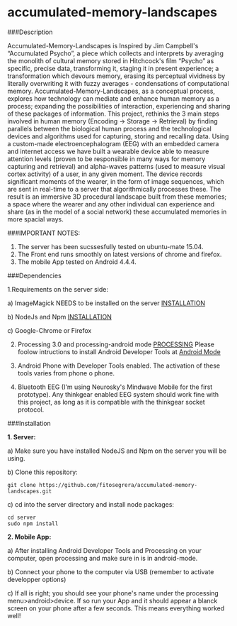 # accumulated-memory-landscapes

###Description

Accumulated-Memory-Landscapes is Inspired by Jim Campbell's “Accumulated Psycho”, a piece which collects and interprets by averaging the monolith of cultural memory stored in Hitchcock's film “Psycho” as specific, precise data, transforming it, staging it in present experience; a transformation which devours memory, erasing its perceptual vividness by literally overwriting it with fuzzy averages - condensations of computational memory. Accumulated-Memory-Landscapes, as a conceptual process, explores how technology can mediate and enhance human memory as a process; expanding the possibilities of interaction, experiencing and sharing of these packages of information. This project, rethinks the 3 main steps involved in human memory (Encoding → Storage → Retrieval) by finding parallels between the biological human process and the technological devices and algorithms used for capturing, storing and recalling data. Using a custom-made electroencephalogram (EEG) with an embedded camera and internet access we have built a wearable device able to measure attention levels (proven to be responsible in many ways for memory capturing and retrieval) and alpha-waves patterns (used to measure visual cortex activity) of a user, in any given moment. The device records significant moments of the wearer, in the form of image sequences, which are sent in real-time to a server that algorithmically processes these. The result is an immersive 3D procedural landscape built from these memories; a space where the wearer and any other individual can experience and share (as in the model of a social network) these accumulated memories in more spacial ways.

###IMPORTANT NOTES:

1. The server has been sucssesfully tested on ubuntu-mate 15.04. 
2. The Front end runs smoothly on latest versions of chrome and firefox. 
3. The mobile App tested on Android 4.4.4. 

###Dependencies

1.Requirements on the server side:

a) ImageMagick NEEDS to be installed on the server [INSTALLATION](https://help.ubuntu.com/community/ImageMagick)

b) NodeJs and Npm [INSTALLATION](https://nodejs.org/en/)

c) Google-Chrome or Firefox

2. Processing 3.0 and processing-android mode [PROCESSING](https://processing.org/) Please foolow intructions to install Android Developer Tools at [Android Mode](https://github.com/processing/processing-android/wiki)

3. Android Phone with Developer Tools enabled. The activation of these tools varies from phone o phone.

4. Bluetooth EEG (I'm using Neurosky's Mindwave Mobile for the first prototype). Any thinkgear enabled EEG system should work fine with this project, as long as it is compatible with the thinkgear socket protocol.

###Installation

__1. Server:__

a) Make sure you have installed NodeJS and Npm on the server you will be using.

b) Clone this repository:

	git clone https://github.com/fitosegrera/accumulated-memory-landscapes.git

c) cd into the server directory and install node packages:

	cd server
	sudo npm install

__2. Mobile App:__

a) After installing Android Developer Tools and Processing on your computer, open processing and make sure in is in android-mode.

b) Connect your phone to the computer via USB (remember to activate developper options)

c) If all is right; you should see your phone's name under the processing menu>android>device. If so run your App and it should appear a blanck screen on your phone after a few seconds. This means everything worked well!

